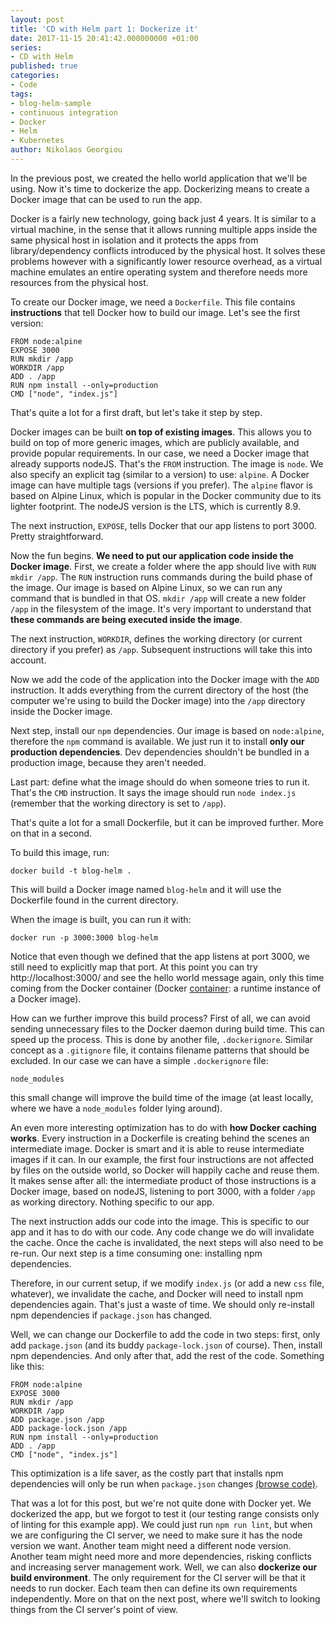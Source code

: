 ```yaml
---
layout: post
title: 'CD with Helm part 1: Dockerize it'
date: 2017-11-15 20:41:42.000000000 +01:00
series:
- CD with Helm
published: true
categories:
- Code
tags:
- blog-helm-sample
- continuous integration
- Docker
- Helm
- Kubernetes
author: Nikolaos Georgiou
---
```


In the previous post, we created the hello world application that we'll be using. Now it's time to dockerize the app. Dockerizing means to create a Docker image that can be used to run the app.

<!--more-->

Docker is a fairly new technology, going back just 4 years. It is similar to a virtual machine, in the sense that it allows running multiple apps inside the same physical host in isolation and it protects the apps from library/dependency conflicts introduced by the physical host. It solves these problems however with a significantly lower resource overhead, as a virtual machine emulates an entire operating system and therefore needs more resources from the physical host.

To create our Docker image, we need a <code>Dockerfile</code>. This file contains <strong>instructions</strong> that tell Docker how to build our image. Let's see the first version:

```
FROM node:alpine
EXPOSE 3000
RUN mkdir /app
WORKDIR /app
ADD . /app
RUN npm install --only=production
CMD ["node", "index.js"]
```

That's quite a lot for a first draft, but let's take it step by step.

Docker images can be built <strong>on top of existing images</strong>. This allows you to build on top of more generic images, which are publicly available, and provide popular requirements. In our case, we need a Docker image that already supports nodeJS. That's the <code>FROM</code> instruction. The image is <code>node</code>. We also specify an explicit tag (similar to a version) to use: <code>alpine</code>. A Docker image can have multiple tags (versions if you prefer). The <code>alpine</code> flavor is based on Alpine Linux, which is popular in the Docker community due to its lighter footprint. The nodeJS version is the LTS, which is currently 8.9.

The next instruction, <code>EXPOSE</code>, tells Docker that our app listens to port 3000. Pretty straightforward.

Now the fun begins. <strong>We need to put our application code inside the Docker image</strong>. First, we create a folder where the app should live with <code>RUN mkdir /app</code>. The <code>RUN</code> instruction runs commands during the build phase of the image. Our image is based on Alpine Linux, so we can run any command that is bundled in that OS. <code>mkdir /app</code> will create a new folder <code>/app</code> in the filesystem of the image. It's very important to understand that <strong>these commands are being executed inside the image</strong>.

The next instruction, <code>WORKDIR</code>, defines the working directory (or current directory if you prefer) as <code>/app</code>. Subsequent instructions will take this into account.

Now we add the code of the application into the Docker image with the <code>ADD</code> instruction. It adds everything from the current directory of the host (the computer we're using to build the Docker image) into the <code>/app</code> directory inside the Docker image.

Next step, install our <code>npm</code> dependencies. Our image is based on <code>node:alpine</code>, therefore the <code>npm</code> command is available. We just run it to install <strong>only our production dependencies</strong>. Dev dependencies shouldn't be bundled in a production image, because they aren't needed.

Last part: define what the image should do when someone tries to run it. That's the <code>CMD</code> instruction. It says the image should run <code>node index.js</code> (remember that the working directory is set to <code>/app</code>).

That's quite a lot for a small Dockerfile, but it can be improved further. More on that in a second.

To build this image, run:

```
docker build -t blog-helm .
```

This will build a Docker image named <code>blog-helm</code> and it will use the Dockerfile found in the current directory.

When the image is built, you can run it with:

```
docker run -p 3000:3000 blog-helm
```

Notice that even though we defined that the app listens at port 3000, we still need to explicitly map that port. At this point you can try http://localhost:3000/ and see the hello world message again, only this time coming from the Docker container (Docker <a href="https://docs.docker.com/glossary/?term=container" target="_blank">container</a>: a runtime instance of a Docker image).

How can we further improve this build process? First of all, we can avoid sending unnecessary files to the Docker daemon during build time. This can speed up the process. This is done by another file, <code>.dockerignore</code>. Similar concept as a <code>.gitignore</code> file, it contains filename patterns that should be excluded. In our case we can have a simple <code>.dockerignore</code> file:

```
node_modules
```

this small change will improve the build time of the image (at least locally, where we have a <code>node_modules</code> folder lying around).

An even more interesting optimization has to do with <strong>how Docker caching works</strong>. Every instruction in a Dockerfile is creating behind the scenes an intermediate image. Docker is smart and it is able to reuse intermediate images if it can. In our example, the first four instructions are not affected by files on the outside world, so Docker will happily cache and reuse them. It makes sense after all: the intermediate product of those instructions is a Docker image, based on nodeJS, listening to port 3000, with a folder <code>/app</code> as working directory. Nothing specific to our app.

The next instruction adds our code into the image. This is specific to our app and it has to do with our code. Any code change we do will invalidate the cache. Once the cache is invalidated, the next steps will also need to be re-run. Our next step is a time consuming one: installing npm dependencies.

Therefore, in our current setup, if we modify <code>index.js</code> (or add a new <code>css</code> file, whatever), we invalidate the cache, and Docker will need to install npm dependencies again. That's just a waste of time. We should only re-install npm dependencies if <code>package.json</code> has changed.

Well, we can change our Dockerfile to add the code in two steps: first, only add <code>package.json</code> (and its buddy <code>package-lock.json</code> of course). Then, install npm dependencies. And only after that, add the rest of the code. Something like this:

```
FROM node:alpine
EXPOSE 3000
RUN mkdir /app
WORKDIR /app
ADD package.json /app
ADD package-lock.json /app
RUN npm install --only=production
ADD . /app
CMD ["node", "index.js"]
```

This optimization is a life saver, as the costly part that installs npm dependencies will only be run when <code>package.json</code> changes <a href="https://github.com/ngeor/blog-helm/tree/ae0e9e6ecfcfc0f4b9d7e357bb97458ff7aca175" target="_blank">(browse code)</a>.

That was a lot for this post, but we're not quite done with Docker yet. We dockerized the app, but we forgot to test it (our testing range consists only of linting for this example app). We could just run <code>npm run lint</code>, but when we are configuring the CI server, we need to make sure it has the node version we want. Another team might need a different node version. Another team might need more and more dependencies, risking conflicts and increasing server management work. Well, we can also <strong>dockerize our build environment</strong>. The only requirement for the CI server will be that it needs to run docker. Each team then can define its own requirements independently. More on that on the next post, where we'll switch to looking things from the CI server's point of view.
